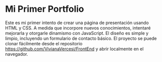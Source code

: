 # Mi Primer Portfolio
Este es mi primer intento de crear una página de presentación usando HTML y CSS. A medida que incorpore nuevos conocimientos, intentaré mejorarla y otorgarle dinamismo con JavaScript. El diseño es simple y limpio, incluyendo un formulario de contacto básico. El proyecto se puede clonar fácilmente desde el repositorio https://github.com/VivianaVercesi/FrontEnd y abrir localmente en el navegador.
